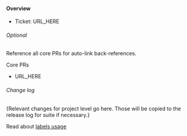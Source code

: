 #### Overview

- Ticket: URL_HERE

###### Optional

Reference all core PRs for auto-link back-references.

Core PRs
- URL_HERE

###### Change log

{Relevant changes for project level go here. Those will be copied to the release log for suite if necessary.}

Read about [labels usage](https://spryker.atlassian.net/wiki/spaces/Framework/pages/4715216905/Using+PR+labels+to+control+CI+runs+for+project+repositories)
